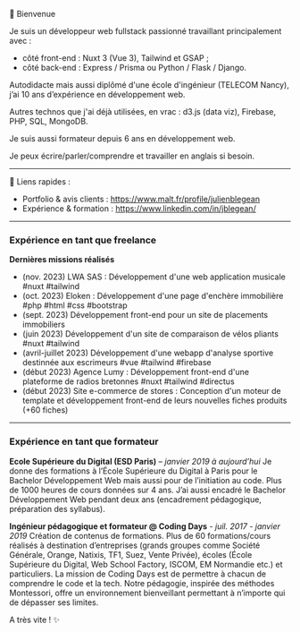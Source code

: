 👋 Bienvenue

Je suis un développeur web fullstack passionné travaillant principalement avec :
- côté front-end : Nuxt 3 (Vue 3), Tailwind et GSAP ;
- côté back-end : Express / Prisma ou Python / Flask / Django.

Autodidacte mais aussi diplômé d'une école d'ingénieur (TELECOM Nancy), j’ai 10 ans d’expérience en développement web.

Autres technos que j'ai déjà utilisées, en vrac : d3.js (data viz), Firebase, PHP, SQL, MongoDB.

Je suis aussi formateur depuis 6 ans en développement web.

Je peux écrire/parler/comprendre et travailler en anglais si besoin.

---

🔗 Liens rapides :
- Portfolio & avis clients : https://www.malt.fr/profile/julienblegean
- Expérience & formation : https://www.linkedin.com/in/jblegean/

---

### Expérience en tant que freelance

**Dernières missions réalisés**

- (nov. 2023) LWA SAS : Développement d'une web application musicale #nuxt #tailwind
- (oct. 2023) Eloken : Développement d'une page d'enchère immobilière #php #html #css #bootstrap
- (sept. 2023) Développement front-end pour un site de placements immobiliers
- (juin 2023) Développement d'un site de comparaison de vélos pliants #nuxt #tailwind
- (avril-juillet 2023) Développement d'une webapp d'analyse sportive destinnée aux escrimeurs #vue #tailwind #firebase
- (début 2023) Agence Lumy : Développement front-end d'une plateforme de radios bretonnes #nuxt #tailwind #directus
- (début 2023) Site e-commerce de stores : Conception d'un moteur de template et développement front-end de leurs nouvelles fiches produits (+60 fiches)
  
---

### Expérience en tant que formateur

**Ecole Supérieure du Digital (ESD Paris)** – *janvier 2019 à aujourd’hui*
Je donne des formations à l’École Supérieure du Digital à Paris pour le Bachelor
Développement Web mais aussi pour de l’initiation au code. Plus de 1000 heures de cours
données sur 4 ans. J’ai aussi encadré le Bachelor Développement Web pendant deux ans
(encadrement pédagogique, préparation des syllabus).

**Ingénieur pédagogique et formateur @ Coding Days** - *juil. 2017 - janvier 2019*
Création de contenus de formations.
Plus de 60 formations/cours réalisés à destination d’entreprises (grands groupes comme
Société Générale, Orange, Natixis, TF1, Suez, Vente Privée), écoles (École Supérieure du
Digital, Web School Factory, ISCOM, EM Normandie etc.) et particuliers.
La mission de Coding Days est de permettre à chacun de comprendre le code et la tech.
Notre pédagogie, inspirée des méthodes Montessori, offre un environnement bienveillant
permettant à n’importe qui de dépasser ses limites.



A très vite ! ✨
